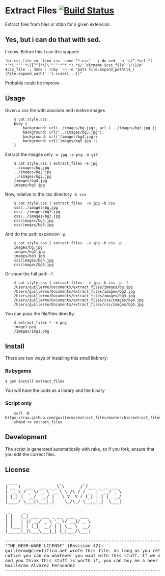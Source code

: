 # Extract Files [![Build Status](https://secure.travis-ci.org/guillermo/extract_files.png)](http://travis-ci.org/guillermo/extract_files)

Extract files from files or stdin for a given extension.

## Yes, but i can do that with sed.

I know. Before this I use this snippet:

    for css_file in `find css -name "*.css" ` ; do sed  -n 's/^.*url *( *"*\'"'"'*\([^"]*\)\'"'"'*"* *).*$/'`dirname $css_file`'\/\1/p' $css_file  ; done | ruby  -n -e "puts File.expand_path(\$_)[File.expand_path('.').size+1..-1]"

Probably could be improve.


## Usage

Given a css file with absolute and relative images

		$ cat style.css
		body {
			background: url(../images/bg.jpg), url ( ../images/bg2.jpg );
			background: url("../images/bg3.jpg");
			background: url('/images/bg4.jpg);
			background: url('images/bg5.jpg');
		}

Extract the images only ``-e jpg -e png -e gif``

		$ cat style.css | extract_files -e jpg
		../images/bg.jpg
		../images/bg2.jpg
		../images/bg3.jpg
		/images/bg4.jpg
		images/bg5.jpg

Now, relative to the css directory ``-b css``

		$ cat style.css | extract_files  -e jpg -b css
		css/../images/bg.jpg
		css/../images/bg2.jpg
		css/../images/bg3.jpg
		css/images/bg4.jpg
		css/images/bg5.jpg

And do the path expansion ``-p``.

		$ cat style.css | extract_files  -e jpg -b css -p
		images/bg.jpg
		images/bg2.jpg
		images/bg3.jpg
		css/images/bg4.jpg
		css/images/bg5.jpg

Or show the full path ``-f``.

		$ cat style.css | extract_files  -e jpg -b css -p -f
		/Users/guillermo/Documents/extract_files/images/bg.jpg
		/Users/guillermo/Documents/extract_files/images/bg2.jpg
		/Users/guillermo/Documents/extract_files/images/bg3.jpg
		/Users/guillermo/Documents/extract_files/css/images/bg4.jpg
		/Users/guillermo/Documents/extract_files/css/images/bg5.jpg



You can pass the file/files directly: 

		$ extract_files * -e png
		image1.png
		/images/img1.png


## Install

There are two ways of installing this small libbrary:

### Rubygems

    $ gem install extract_files

You will have the code as a library and the binary

### Script only

		curl -O https://raw.github.com/guillermo/extract_files/master/bin/extract_files
		chmod +x extract_files

## Development

The script is generated automatically with rake, so if you fork, ensure that you edit the correct files.

## License

<pre>
 ____               __        __             
| __ )  ___  ___ _ _\ \      / /_ _ _ __ ___ 
|  _ \ / _ \/ _ \ '__\ \ /\ / / _` | '__/ _ \
| |_) |  __/  __/ |   \ V  V / (_| | | |  __/
|____/ \___|\___|_|    \_/\_/ \__,_|_|  \___|
                                             
 _     _                         
| |   (_) ___ ___ _ __  ___  ___ 
| |   | |/ __/ _ \ '_ \/ __|/ _ \
| |___| | (_|  __/ | | \__ \  __/
|_____|_|\___\___|_| |_|___/\___|
                                 
----------------------------------------------------------------------------
"THE BEER-WARE LICENSE" (Revision 42):
guillermo@cientifico.net wrote this file. As long as you retain this 
notice you can do whatever you want with this stuff. If we meet some day,
and you think this stuff is worth it, you can buy me a beer in return 
Guillermo Alvarez Fernandez
----------------------------------------------------------------------------

</pre>


